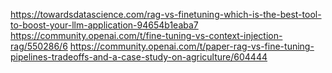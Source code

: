https://towardsdatascience.com/rag-vs-finetuning-which-is-the-best-tool-to-boost-your-llm-application-94654b1eaba7
https://community.openai.com/t/fine-tuning-vs-context-injection-rag/550286/6
https://community.openai.com/t/paper-rag-vs-fine-tuning-pipelines-tradeoffs-and-a-case-study-on-agriculture/604444